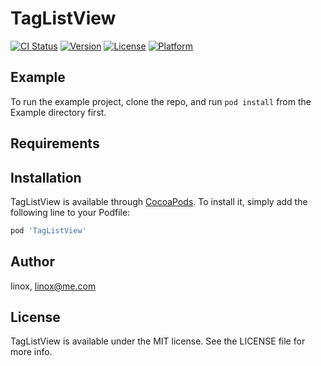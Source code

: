 # TagListView

[![CI Status](http://img.shields.io/travis/linox/TagListView.svg?style=flat)](https://travis-ci.org/linox/TagListView)
[![Version](https://img.shields.io/cocoapods/v/TagListView.svg?style=flat)](http://cocoapods.org/pods/TagListView)
[![License](https://img.shields.io/cocoapods/l/TagListView.svg?style=flat)](http://cocoapods.org/pods/TagListView)
[![Platform](https://img.shields.io/cocoapods/p/TagListView.svg?style=flat)](http://cocoapods.org/pods/TagListView)

## Example

To run the example project, clone the repo, and run `pod install` from the Example directory first.

## Requirements

## Installation

TagListView is available through [CocoaPods](http://cocoapods.org). To install
it, simply add the following line to your Podfile:

```ruby
pod 'TagListView'
```

## Author

linox, linox@me.com

## License

TagListView is available under the MIT license. See the LICENSE file for more info.
